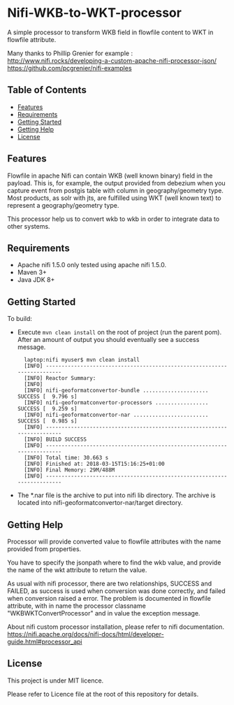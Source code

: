 # Nifi-WKB-to-WKT-processor
A simple processor to transform WKB field in flowfile content to WKT in flowfile attribute.

Many thanks to Phillip Grenier for example : 
http://www.nifi.rocks/developing-a-custom-apache-nifi-processor-json/
https://github.com/pcgrenier/nifi-examples



## Table of Contents

- [Features](#features)
- [Requirements](#requirements)
- [Getting Started](#getting-started)
- [Getting Help](#getting-help)
- [License](#license)


## Features

Flowfile in apache Nifi can contain WKB (well known binary) field in the payload. This is, for example, the output provided from debezium when you capture event from postgis table with column in geography/geometry type.  Most products, as solr with jts, are fulfilled using WKT (well known text) to represent a geography/geometry type.

This processor help us to convert wkb to wkb in order to integrate data to other systems.

## Requirements

- Apache nifi 1.5.0 only tested using apache nifi 1.5.0.
- Maven 3+
- Java JDK 8+

## Getting Started

To build:
- Execute `mvn clean install` on the root of project (run the parent pom). After an amount of output you should eventually see a success message.

        laptop:nifi myuser$ mvn clean install
        [INFO] ------------------------------------------------------------------------
        [INFO] Reactor Summary:
        [INFO]
        [INFO] nifi-geoformatconvertor-bundle ..................... SUCCESS [  9.796 s]
        [INFO] nifi-geoformatconvertor-processors ................. SUCCESS [  9.259 s]
        [INFO] nifi-geoformatconvertor-nar ........................ SUCCESS [  0.985 s]
        [INFO] ------------------------------------------------------------------------
        [INFO] BUILD SUCCESS
        [INFO] ------------------------------------------------------------------------
        [INFO] Total time: 30.663 s
        [INFO] Finished at: 2018-03-15T15:16:25+01:00
        [INFO] Final Memory: 29M/488M
        [INFO] ------------------------------------------------------------------------


- The *.nar file is the archive to put into nifi lib directory. The archive is located into nifi-geoformatconvertor-nar/target directory.

## Getting Help

Processor will provide converted value to flowfile attributes with the name provided from properties.

You have to specify the jsonpath where to find the wkb value, and provide the name of the wkt attribute to return the value.

As usual with nifi processor, there are two relationships, SUCCESS and FAILED, as success is used when conversion was done correctly, and failed when conversion raised a error. The problem is documented in flowfile attribute, with in name the processor classname "WKBWKTConvertProcessor" and in value the exception message.

About nifi custom processor installation, please refer to nifi documentation.
https://nifi.apache.org/docs/nifi-docs/html/developer-guide.html#processor_api

## License

This project is under MIT licence.

Please refer to Licence file at the root of this repository for details.